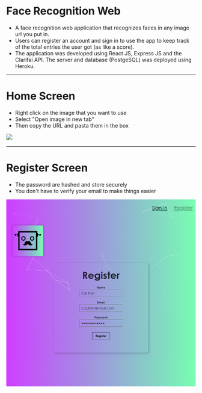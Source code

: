 # Face Recognition Web

- A face recognition web application that recognizes faces in any image url you put in.
- Users can register an account and sign in to use the app to keep track of the total entries the user got (as like a score). 
- The application was developed using React JS, Express JS and the Clarifai API. The server and database (PostgeSQL) was deployed using Heroku.

<hr>
<h1>Home Screen </h1>

- Right click on the image that you want to use
- Select "Open image in new tab"
- Then copy the URL and pasta them in the box

<img src="git-imgs/demo.gif" width="700" />

<hr>
<h1>Register Screen </h1>

- The password are hashed and store securely
- You don't have to verify your email to make things easier

<img src="git-imgs/register.png" width="700" />
